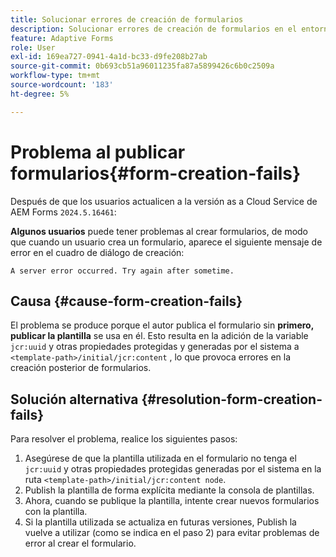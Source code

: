 ```yaml
---
title: Solucionar errores de creación de formularios
description: Solucionar errores de creación de formularios en el entorno as a Cloud Service de AEM Forms.
feature: Adaptive Forms
role: User
exl-id: 169ea727-0941-4a1d-bc33-d9fe208b27ab
source-git-commit: 0b693cb51a96011235fa87a5899426c6b0c2509a
workflow-type: tm+mt
source-wordcount: '183'
ht-degree: 5%

---
```


# Problema al publicar formularios{#form-creation-fails}

Después de que los usuarios actualicen a la versión as a Cloud Service de AEM Forms `2024.5.16461`:

**Algunos usuarios** puede tener problemas al crear formularios, de modo que cuando un usuario crea un formulario, aparece el siguiente mensaje de error en el cuadro de diálogo de creación:

`A server error occurred. Try again after sometime.`

## Causa {#cause-form-creation-fails}

El problema se produce porque el autor publica el formulario sin **primero, publicar la plantilla** se usa en él. Esto resulta en la adición de la variable `jcr:uuid` y otras propiedades protegidas y generadas por el sistema a `<template-path>/initial/jcr:content` , lo que provoca errores en la creación posterior de formularios.

## Solución alternativa {#resolution-form-creation-fails}

Para resolver el problema, realice los siguientes pasos:

1. Asegúrese de que la plantilla utilizada en el formulario no tenga el `jcr:uuid` y otras propiedades protegidas generadas por el sistema en la ruta `<template-path>/initial/jcr:content node`.
1. Publish la plantilla de forma explícita mediante la consola de plantillas.
1. Ahora, cuando se publique la plantilla, intente crear nuevos formularios con la plantilla.
1. Si la plantilla utilizada se actualiza en futuras versiones, Publish la vuelve a utilizar (como se indica en el paso 2) para evitar problemas de error al crear el formulario.


<!--

# Issue {#form-creation-fails}

After updating to AEM Forms as a Cloud Service version `2024.5.16461.20240524T172309Z`, When a user publishes a form using an unpublished template, it fails to create a form and shows an error:

`Property is protected: jcr:uuid = 09e0d6be-f619-4405-b021-27eb1c5326d3`

## Solution {#troubleshoot-form-creation-fails}

To resolve the issue, perform the following workaround steps:

1. Publish the template explicitly using the template console.
    
    >[!NOTE]
    > Prior to this step ensure that the (unpublished) template does not have `jcr:uuid` and other system generated properties under the initial content's `jcr:content node`. To sort out it, first, sanitize the template to publish it explicitly.

    >[!NOTE]
    > This action doesn't replicate the initial content node.
1. Now, when your template is published, try creating new forms using the template.
1. If the template is changed in the future, publish it again as mentioned in the step 1.

-->
